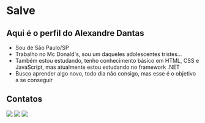 # Salve
## Aqui é o perfil do Alexandre Dantas
- Sou de São Paulo/SP
- Trabalho no Mc Donald's, sou um daqueles adolescentes tristes...
- Também estou estudando, tenho conhecimento básico em HTML, CSS e JavaScript, mas atualmente estou estudando no framework .NET
- Busco aprender algo novo, todo dia não consigo, mas esse é o objetivo a se conseguir

## Contatos
<a href="https://www.linkedin.com/in/alexandredantas139/" target="_blank"><img loading="lazy" src="https://img.shields.io/badge/-LinkedIn-%230077B5?style=for-the-badge&logo=linkedin&logoColor=white" target="_blank"></a>
<a href = "alexandredantas139@gmail.com"><img loading="lazy" src="https://img.shields.io/badge/Gmail-D14836?style=for-the-badge&logo=gmail&logoColor=white" target="_blank"></a>
<a href="https://www.instagram.com/alex_andre_dantas/" target="_blank"><img loading="lazy" src="https://img.shields.io/badge/-Instagram-%23E4405F?style=for-the-badge&logo=instagram&logoColor=white" target="_blank"></a>
